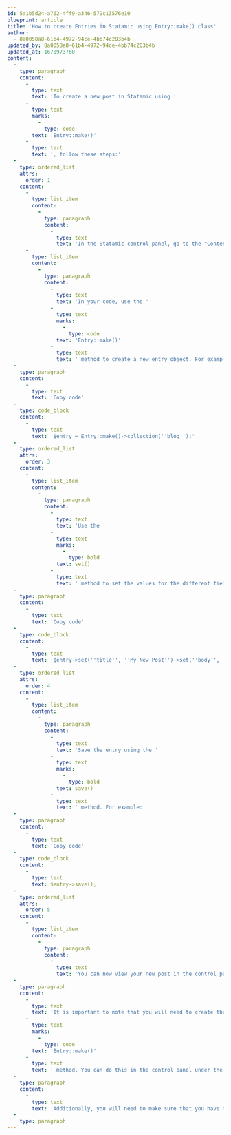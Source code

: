 ```yaml
---
id: 5a1b5d24-a762-4ff9-a346-579c13576e10
blueprint: article
title: 'How to create Entries in Statamic using Entry::make() class'
author:
  - 8a0058a8-61b4-4972-94ce-4bb74c203b4b
updated_by: 8a0058a8-61b4-4972-94ce-4bb74c203b4b
updated_at: 1670973760
content:
  -
    type: paragraph
    content:
      -
        type: text
        text: 'To create a new post in Statamic using '
      -
        type: text
        marks:
          -
            type: code
        text: 'Entry::make()'
      -
        type: text
        text: ', follow these steps:'
  -
    type: ordered_list
    attrs:
      order: 1
    content:
      -
        type: list_item
        content:
          -
            type: paragraph
            content:
              -
                type: text
                text: 'In the Statamic control panel, go to the "Content" section and select the collection you want to add a post to.'
      -
        type: list_item
        content:
          -
            type: paragraph
            content:
              -
                type: text
                text: 'In your code, use the '
              -
                type: text
                marks:
                  -
                    type: code
                text: 'Entry::make()'
              -
                type: text
                text: ' method to create a new entry object. For example:'
  -
    type: paragraph
    content:
      -
        type: text
        text: 'Copy code'
  -
    type: code_block
    content:
      -
        type: text
        text: '$entry = Entry::make()->collection(''blog'');'
  -
    type: ordered_list
    attrs:
      order: 3
    content:
      -
        type: list_item
        content:
          -
            type: paragraph
            content:
              -
                type: text
                text: 'Use the '
              -
                type: text
                marks:
                  -
                    type: bold
                text: set()
              -
                type: text
                text: ' method to set the values for the different fields in your entry. For example:'
  -
    type: paragraph
    content:
      -
        type: text
        text: 'Copy code'
  -
    type: code_block
    content:
      -
        type: text
        text: '$entry->set(''title'', ''My New Post'')->set(''body'', ''This is the body of my new post.'');'
  -
    type: ordered_list
    attrs:
      order: 4
    content:
      -
        type: list_item
        content:
          -
            type: paragraph
            content:
              -
                type: text
                text: 'Save the entry using the '
              -
                type: text
                marks:
                  -
                    type: bold
                text: save()
              -
                type: text
                text: ' method. For example:'
  -
    type: paragraph
    content:
      -
        type: text
        text: 'Copy code'
  -
    type: code_block
    content:
      -
        type: text
        text: $entry->save();
  -
    type: ordered_list
    attrs:
      order: 5
    content:
      -
        type: list_item
        content:
          -
            type: paragraph
            content:
              -
                type: text
                text: 'You can now view your new post in the control panel or on the front-end of your website.'
  -
    type: paragraph
    content:
      -
        type: text
        text: 'It is important to note that you will need to create the appropriate fieldset for your collection before you can use the '
      -
        type: text
        marks:
          -
            type: code
        text: 'Entry::make()'
      -
        type: text
        text: ' method. You can do this in the control panel under the "Structure" section.'
  -
    type: paragraph
    content:
      -
        type: text
        text: 'Additionally, you will need to make sure that you have the correct permissions to create entries in the collection you are using. If you are having issues creating entries, check your user permissions in the control panel.'
  -
    type: paragraph
---
```

